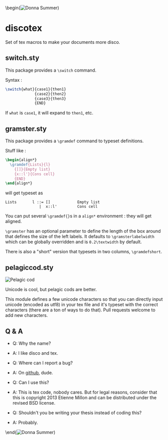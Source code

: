 \begin{![Donna Summer][donna])

discotex
========

Set of tex macros to make your documents more disco.

switch.sty
----------

This package provides a `\switch` command.

Syntax :

```latex
\switch{what}{case1}{then1}
             {case2}{then2}
             {case3}{then3}
             {END}
```

If `what` is `case1`, it will expand to `then1`, etc.

gramster.sty
------------

This package provides a `\gramdef` command to typeset definitions.

Stuff like :

```latex
\begin{align*}
  \gramdef{Lists}{l}
    {[]}{Empty list}
    {x::l'}{Cons cell}
    {END}
\end{align*}
```

will get typeset as

    Lists       l ::= []            Empty list
                   |  x::l'         Cons cell

You can put several `\gramdef{}`s in a `align*` environment : they will get
aligned.

`\gramster` has an optional parameter to define the length of the box around
that defines the size of the left labels. It defaults to `\gramsterlabelwidth`
which can be globally overridden and is `0.2\textwidth` by default.

There is also a "short" version that typesets in two columns, `\gramdefshort`.

pelagiccod.sty
--------------

![Pelagic cod][pelagicpic]

Unicode is cool, but pelagic cods are better.

This module defines a few unicode characters so that you can directly input
unicode (encoded as utf8) in your tex file and it's typeset with the correct
characters (there are a ton of ways to do that). Pull requests welcome to add
new characters.

Q & A
-----

  - Q: Why the name?
  - A: I like disco and tex.

  - Q: Where can I report a bug?
  - A: On [github][], dude.

  - Q: Can I use this?
  - A: This is tex code, nobody cares. But for legal reasons, consider that this
    is copyright 2013 Etienne Millon <me AT emillon DOT org> and can be
    distributed under the revised BSD license.

  - Q: Shouldn't you be writing your thesis instead of coding this?
  - A: Probably.

\end{![Donna Summer][donna])

[donna]: http://i.imgur.com/RAkXgmT.jpg
[github]: https://github.com/emillon/discotex
[pelagicpic]: http://i.imgur.com/Q8UoDk4.gif
